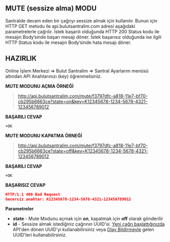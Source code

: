 **MUTE (sessize alma) MODU**
----
Santralde devam eden bir çağrıyı sessize almak için kullanılır. Bunun için HTTP GET metodu ile api.bulutsantralim.com adresi aşağıdaki
parametrelerle çağrılır. İstek başarılı olduğunda HTTP 200 Status kodu ile mesajın Body’sinde başarı mesajı döner. İstek başarısız
olduğunda ise ilgili HTTP Status kodu ile mesajın Body’sinde hata mesajı döner.

**HAZIRLIK**
----
  Online İşlem Merkezi => Bulut Santralim => Santral Ayarlarım menüsü altından API Anahtarınızı (key) öğrenmelisiniz.
  
**MUTE MODUNU AÇMA ÖRNEĞİ**

>http://api.bulutsantralim.com/mute/f3797dfc-a818-11e7-bf70-cb295b6663ce?state=on&key=K12345678-1234-5678-4321-123456789012

**BAŞARILI CEVAP**
```
+OK
```

**MUTE MODUNU KAPATMA ÖRNEĞİ**

>http://api.bulutsantralim.com/mute/f3797dfc-a818-11e7-bf70-cb295b6663ce?state=off&key=K12345678-1234-5678-4321-123456789012

**BAŞARILI CEVAP**
```
+OK
```

**BAŞARISIZ CEVAP** 

```json
HTTP/1.1 400 Bad Request 
Gecersiz anahtar: K12345678-1234-5678-4321-123456789012
```
**Parametreler**

* **state** - Mute Modunu açmak için **on**, kapatmak için **off** olarak gönderilir
* **id** - Sessize almak istediğiniz çağrının UUID'si. [Yeni çağrı başlattığınızda](https://github.com/verimor/Bulutsantralim-API/blob/master/begin_call.md) API'den dönen UUID'yi kullanabilirsiniz veya [Olay Bildirmeyle](https://github.com/verimor/Bulutsantralim-API/blob/master/report_event.md) gelen UUID'leri kullanabilirsiniz.
